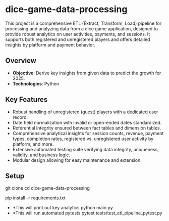 # dice-game-data-processing

This project is a comprehensive ETL (Extract, Transform, Load) pipeline for processing and analyzing data from a dice game application, designed to provide robust analytics on user activities, payments, and sessions. It supports both registered and unregistered players and offers detailed insights by platform and payment behavior.

## Overview
- **Objective**: Derive key insights from given data to predict the growth for 2025.
- **Technologies**: Python

## Key Features
- Robust handling of unregistered (guest) players with a dedicated user record.
- Date field normalization with invalid or open-ended dates standardized.
- Referential integrity ensured between fact tables and dimension tables.
- Comprehensive analytical insights for session counts, revenue, payment types, completion rates, registered vs. unregistered user activity by platform, and more.
- Extensive automated testing suite verifying data integrity, uniqueness, validity, and business logic.
- Modular design allowing for easy maintenance and extension.

## Setup
git clone <repository-url>
cd dice-game-data-processing

pip install -r requirements.txt
- *This will print out key analytics
python main.py
- *This will run automated pytests
pytest tests/test_etl_pipeline_pytest.py

